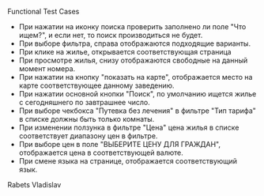 Functional Test Cases

- При нажатии на иконку поиска проверить заполнено ли поле "Что ищем?", и если нет, то поиск производиться не будет.
- При выборе фильтра, справа отображаются подходящие варианты.
- При клике на жилье, открывается соответствующая страница
- При просмотре жилья, снизу отображаются свободные на данный момент номера.
- При нажатии на кнопку "показать на карте", отображается место на карте соответствующее данному заведению.
- При нажатии основной кнопки "Поиск", по умолчанию ищется жилье с сегодняшнего по завтрашнее число.
- При выборе чекбокса "Путевка без лечения" в фильтре "Тип тарифа" в списке должны быть только комнаты.
- При изменении ползунка в фильтре "Цена" цена жилья в списке соответствует диапазону цен в фильтре.
- При выборе цен в поле "ВЫБЕРИТЕ ЦЕНУ ДЛЯ ГРАЖДАН", отображается цена в соответствующей валюте.
- При смене языка на странице, отображается соответствующий язык.


Rabets Vladislav
